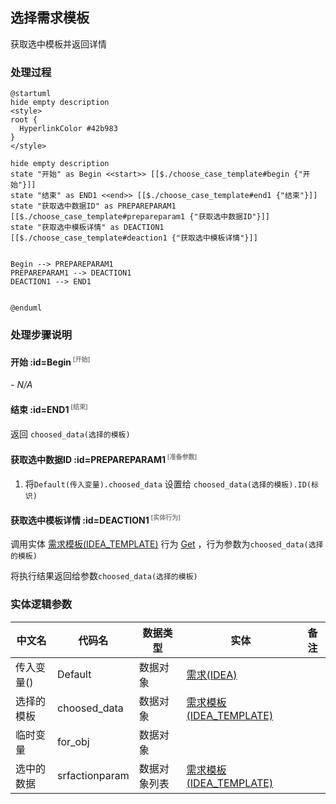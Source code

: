 ## 选择需求模板 <!-- {docsify-ignore-all} -->

   获取选中模板并返回详情

### 处理过程

```plantuml
@startuml
hide empty description
<style>
root {
  HyperlinkColor #42b983
}
</style>

hide empty description
state "开始" as Begin <<start>> [[$./choose_case_template#begin {"开始"}]]
state "结束" as END1 <<end>> [[$./choose_case_template#end1 {"结束"}]]
state "获取选中数据ID" as PREPAREPARAM1  [[$./choose_case_template#prepareparam1 {"获取选中数据ID"}]]
state "获取选中模板详情" as DEACTION1  [[$./choose_case_template#deaction1 {"获取选中模板详情"}]]


Begin --> PREPAREPARAM1
PREPAREPARAM1 --> DEACTION1
DEACTION1 --> END1


@enduml
```


### 处理步骤说明

#### 开始 :id=Begin<sup class="footnote-symbol"> <font color=gray size=1>[开始]</font></sup>



*- N/A*
#### 结束 :id=END1<sup class="footnote-symbol"> <font color=gray size=1>[结束]</font></sup>



返回 `choosed_data(选择的模板)`

#### 获取选中数据ID :id=PREPAREPARAM1<sup class="footnote-symbol"> <font color=gray size=1>[准备参数]</font></sup>



1. 将`Default(传入变量).choosed_data` 设置给  `choosed_data(选择的模板).ID(标识)`

#### 获取选中模板详情 :id=DEACTION1<sup class="footnote-symbol"> <font color=gray size=1>[实体行为]</font></sup>



调用实体 [需求模板(IDEA_TEMPLATE)](module/ProdMgmt/idea_template.md) 行为 [Get](module/ProdMgmt/idea_template#行为) ，行为参数为`choosed_data(选择的模板)`

将执行结果返回给参数`choosed_data(选择的模板)`



### 实体逻辑参数

|    中文名   |    代码名    |  数据类型    |  实体   |备注 |
| --------| --------| -------- | -------- | --------   |
|传入变量(<i class="fa fa-check"/></i>)|Default|数据对象|[需求(IDEA)](module/ProdMgmt/idea.md)||
|选择的模板|choosed_data|数据对象|[需求模板(IDEA_TEMPLATE)](module/ProdMgmt/idea_template.md)||
|临时变量|for_obj|数据对象|||
|选中的数据|srfactionparam|数据对象列表|[需求模板(IDEA_TEMPLATE)](module/ProdMgmt/idea_template.md)||
